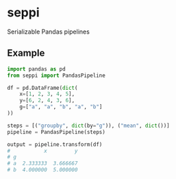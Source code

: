 # seppi
Serializable Pandas pipelines

## Example

```python
import pandas as pd
from seppi import PandasPipeline

df = pd.DataFrame(dict(
    x=[1, 2, 3, 4, 5],
    y=[6, 2, 4, 3, 6],
    g=["a", "a", "b", "a", "b"]
))

steps = [("groupby", dict(by="g")), ("mean", dict())]
pipeline = PandasPipeline(steps)

output = pipeline.transform(df)
#           x         y
# g
# a  2.333333  3.666667
# b  4.000000  5.000000
```
